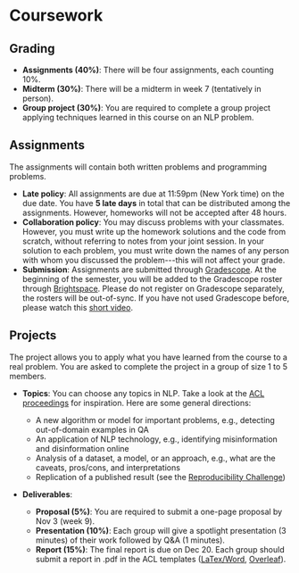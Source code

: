 # Coursework
## Grading
- **Assignments (40%)**: There will be four assignments, each counting 10%.
- **Midterm (30%)**: There will be a midterm in week 7 (tentatively in person).
- **Group project (30%)**: You are required to complete a group project applying techniques learned in this course on an NLP problem.

## Assignments
The assignments will contain both written problems and programming problems.

- **Late policy**: All assignments are due at 11:59pm (New York time) on the due date.
You have **5 late days** in total that can be distributed among the assignments.
However, homeworks will not be accepted after 48 hours.
- **Collaboration policy**: You may discuss problems with your classmates. However, you must write up the homework solutions and the code from scratch, without referring to notes from your joint session. In your solution to each problem, you must write down the names of any person with whom you discussed the problem---this will not affect your grade.
- **Submission**: Assignments are submitted through [Gradescope](https://www.gradescope.com/courses/148490). At the beginning of the semester, you will be added to the Gradescope roster through [Brightspace](https://brightspace.nyu.edu/d2l/home/125676). Please do not register on Gradescope separately, the rosters will be out-of-sync. If you have not used Gradescope before, please watch this [short video](https://www.gradescope.com/get_started).

## Projects
The project allows you to apply what you have learned from the course to a real problem.
You are asked to complete the project in a group of size 1 to 5 members.

- **Topics**: You can choose any topics in NLP. Take a look at the [ACL proceedings](https://www.aclweb.org/anthology/) for inspiration.
Here are some general directions:
    - A new algorithm or model for important problems, e.g., detecting out-of-domain examples in QA
    - An application of NLP technology, e.g., identifying misinformation and disinformation online 
    - Analysis of a dataset, a model, or an approach, e.g., what are the caveats, pros/cons, and interpretations
    - Replication of a published result (see the [Reproducibility Challenge](https://arxiv.org/pdf/2003.12206.pdf))

- **Deliverables**:
    - **Proposal (5%)**: You are required to submit a one-page proposal by Nov 3 (week 9). 
    - **Presentation (10%)**: Each group will give a spotlight presentation (3 minutes) of their work followed by Q\&A (1 minutes). 
    - **Report (15%)**: The final report is due on Dec 20. Each group should submit a report in .pdf in the ACL templates ([LaTex/Word](http://acl2020.org/downloads/acl2020-templates.zip), [Overleaf](https://www.overleaf.com/latex/templates/acl-2020-proceedings-template/zsrkcwjptpcd)). 
